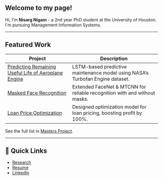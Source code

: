 ## Welcome to my page!

Hi, I’m **Nisarg Nigam** - a 2nd year PhD student at the University of Houston. I'm pursuing Management Information Systems.





---

## Featured Work

| Project | Description |
|---------|-------------|
| [Predicting Remaining Useful Life of Aeroplane Engine](./masters-project) | LSTM-based predictive maintenance model using NASA’s Turbofan Engine dataset. |
| [Masked Face Recognition](./masters-project) | Extended FaceNet & MTCNN for reliable recognition with and without masks. |
| [Loan Price Optimization](./masters-project) | Designed optimization model for loan pricing, boosting profit by 100%. |

See the full list in [Masters Project](./masters-project).

---

## 📄 Quick Links
- [Research](./research)  
- [Resume](./resume)  
- [LinkedIn](https://www.linkedin.com/in/nisargnigam/)  
